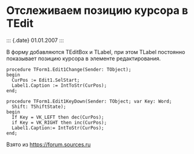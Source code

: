 Отслеживаем позицию курсора в TEdit
===================================

::: {.date}
01.01.2007
:::

В форму добавляются TEditBox и TLabel, при этом TLabel постоянно
показывает позицию курсора в элементе редактирования.

    procedure TForm1.Edit1Change(Sender: TObject); 
    begin 
      CurPos := Edit1.SelStart; 
      Label1.Caption := IntToStr(CurPos); 
    end; 
     
    procedure TForm1.Edit1KeyDown(Sender: TObject; var Key: Word; 
      Shift: TShiftState); 
    begin 
      If Key = VK_LEFT then dec(CurPos); 
      if Key = VK_RIGHT then inc(CurPos);   
      Label1.Caption:= IntToStr(CurPos); 
    end;

Взято из <https://forum.sources.ru>
